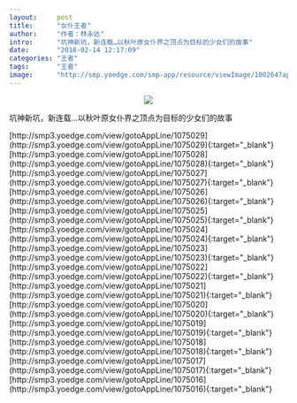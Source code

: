 ```yaml
---
layout:     post
title:      "女仆王者"
author:     "作者：林永达"
intro:      "坑神新坑，新连载…以秋叶原女仆界之顶点为目标的少女们的故事"
date:       "2018-02-14 12:17:09"
categories: "王者"
tags:       "王者"
image:      "http://smp.yoedge.com/smp-app/resource/viewImage/1002647appline.png"
---
```

<div style="text-align: center">
<p><img src="http://smp.yoedge.com/smp-app/resource/viewImage/1002647appline.png"/></p>
</div>
<p class="post-meta">
<span>坑神新坑，新连载…以秋叶原女仆界之顶点为目标的少女们的故事</span>
</p>
[http://smp3.yoedge.com/view/gotoAppLine/1075029](http://smp3.yoedge.com/view/gotoAppLine/1075029){:target="_blank"}
[http://smp3.yoedge.com/view/gotoAppLine/1075028](http://smp3.yoedge.com/view/gotoAppLine/1075028){:target="_blank"}
[http://smp3.yoedge.com/view/gotoAppLine/1075027](http://smp3.yoedge.com/view/gotoAppLine/1075027){:target="_blank"}
[http://smp3.yoedge.com/view/gotoAppLine/1075026](http://smp3.yoedge.com/view/gotoAppLine/1075026){:target="_blank"}
[http://smp3.yoedge.com/view/gotoAppLine/1075025](http://smp3.yoedge.com/view/gotoAppLine/1075025){:target="_blank"}
[http://smp3.yoedge.com/view/gotoAppLine/1075024](http://smp3.yoedge.com/view/gotoAppLine/1075024){:target="_blank"}
[http://smp3.yoedge.com/view/gotoAppLine/1075023](http://smp3.yoedge.com/view/gotoAppLine/1075023){:target="_blank"}
[http://smp3.yoedge.com/view/gotoAppLine/1075022](http://smp3.yoedge.com/view/gotoAppLine/1075022){:target="_blank"}
[http://smp3.yoedge.com/view/gotoAppLine/1075021](http://smp3.yoedge.com/view/gotoAppLine/1075021){:target="_blank"}
[http://smp3.yoedge.com/view/gotoAppLine/1075020](http://smp3.yoedge.com/view/gotoAppLine/1075020){:target="_blank"}
[http://smp3.yoedge.com/view/gotoAppLine/1075019](http://smp3.yoedge.com/view/gotoAppLine/1075019){:target="_blank"}
[http://smp3.yoedge.com/view/gotoAppLine/1075018](http://smp3.yoedge.com/view/gotoAppLine/1075018){:target="_blank"}
[http://smp3.yoedge.com/view/gotoAppLine/1075017](http://smp3.yoedge.com/view/gotoAppLine/1075017){:target="_blank"}
[http://smp3.yoedge.com/view/gotoAppLine/1075016](http://smp3.yoedge.com/view/gotoAppLine/1075016){:target="_blank"}


